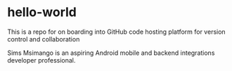 # hello-world
This is a repo for on boarding into GitHub code hosting platform for version control and collaboration

Sims Msimango is an aspiring Android mobile and backend integrations developer professional.
